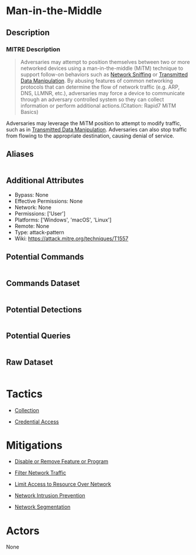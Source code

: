
# Man-in-the-Middle

## Description

### MITRE Description

> Adversaries may attempt to position themselves between two or more networked devices using a man-in-the-middle (MiTM) technique to support follow-on behaviors such as [Network Sniffing](https://attack.mitre.org/techniques/T1040) or [Transmitted Data Manipulation](https://attack.mitre.org/techniques/T1565/002). By abusing features of common networking protocols that can determine the flow of network traffic (e.g. ARP, DNS, LLMNR, etc.), adversaries may force a device to communicate through an adversary controlled system so they can collect information or perform additional actions.(Citation: Rapid7 MiTM Basics)

Adversaries may leverage the MiTM position to attempt to modify traffic, such as in [Transmitted Data Manipulation](https://attack.mitre.org/techniques/T1565/002). Adversaries can also stop traffic from flowing to the appropriate destination, causing denial of service.

## Aliases

```

```

## Additional Attributes

* Bypass: None
* Effective Permissions: None
* Network: None
* Permissions: ['User']
* Platforms: ['Windows', 'macOS', 'Linux']
* Remote: None
* Type: attack-pattern
* Wiki: https://attack.mitre.org/techniques/T1557

## Potential Commands

```

```

## Commands Dataset

```

```

## Potential Detections

```json

```

## Potential Queries

```json

```

## Raw Dataset

```json

```

# Tactics


* [Collection](../tactics/Collection.md)

* [Credential Access](../tactics/Credential-Access.md)
    

# Mitigations


* [Disable or Remove Feature or Program](../mitigations/Disable-or-Remove-Feature-or-Program.md)

* [Filter Network Traffic](../mitigations/Filter-Network-Traffic.md)
    
* [Limit Access to Resource Over Network](../mitigations/Limit-Access-to-Resource-Over-Network.md)
    
* [Network Intrusion Prevention](../mitigations/Network-Intrusion-Prevention.md)
    
* [Network Segmentation](../mitigations/Network-Segmentation.md)
    

# Actors

None
